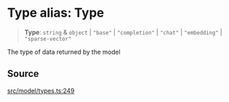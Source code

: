 # Type alias: Type

> **Type**: `string` & `object` \| `"base"` \| `"completion"` \| `"chat"` \| `"embedding"` \| `"sparse-vector"`

The type of data returned by the model

## Source

[src/model/types.ts:249](https://github.com/dexaai/llm-tools/blob/5a38bb8/src/model/types.ts#L249)
